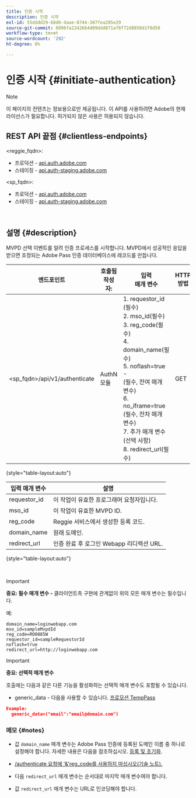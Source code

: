 ```yaml
---
title: 인증 시작
description: 인증 시작
exl-id: 55dddd29-68d6-4aae-8744-307fea285e29
source-git-commit: 8896fa2242664d09ddd871af8f72d8858d1f0d50
workflow-type: tm+mt
source-wordcount: '292'
ht-degree: 0%

---
```


# 인증 시작 {#initiate-authentication}

>[!NOTE]
>
>이 페이지의 컨텐츠는 정보용으로만 제공됩니다. 이 API를 사용하려면 Adobe의 현재 라이선스가 필요합니다. 허가되지 않은 사용은 허용되지 않습니다.

## REST API 끝점 {#clientless-endpoints}

&lt;reggie_fqdn>:

* 프로덕션 - [api.auth.adobe.com](http://api.auth.adobe.com/)
* 스테이징 - [api.auth-staging.adobe.com](http://api.auth-staging.adobe.com/)

&lt;sp_fqdn>:

* 프로덕션 - [api.auth.adobe.com](http://api.auth.adobe.com/)
* 스테이징 - [api.auth-staging.adobe.com](http://api.auth-staging.adobe.com/)

</br>


## 설명 {#description}

MVPD 선택 이벤트를 알려 인증 프로세스를 시작합니다. MVPD에서 성공적인 응답을 받으면 조정되는 Adobe Pass 인증 데이터베이스에 레코드를 만듭니다.



| 엔드포인트 | 호출됨  </br>작성자: | 입력   </br>매개 변수 | HTTP  </br>방법 | 응답 | HTTP  </br>응답 |
| --- | --- | --- | --- | --- | --- |
| &lt;sp_fqdn>/api/v1/authenticate | AuthN 모듈 | 1. requestor_id (필수)</br>2.  mso_id(필수)</br>3.  reg_code(필수)</br>4.  domain_name(필수)</br>5.  noflash=true -  </br>    (필수, 잔여 매개 변수)</br>6.  no_iframe=true (필수, 잔차 매개 변수)</br>7.  추가 매개 변수(선택 사항)</br>8.  redirect_url(필수) | GET | 로그인 웹 앱은 MVPD 로그인 페이지로 리디렉션됩니다. | 전체 리디렉션 구현의 경우 302 |

{style="table-layout:auto"}


| 입력 매개 변수 | 설명 |
| --- | --- |
| requestor_id | 이 작업이 유효한 프로그래머 요청자입니다. |
| mso_id | 이 작업이 유효한 MVPD ID. |
| reg_code | Reggie 서비스에서 생성한 등록 코드. |
| domain_name | 원래 도메인. |
| redirect_url | 인증 완료 후 로그인 Webapp 리디렉션 URL. |

{style="table-layout:auto"}

</br>

>[!IMPORTANT]
> 
>**중요: 필수 매개 변수 -** 클라이언트측 구현에 관계없이 위의 모든 매개 변수는 필수입니다.
>
>
>예:
>
>```
>domain_name=loginwebapp.com
>mso_id=sampleMvpdId
>reg_code=RO0885W
>requestor_id=sampleRequestorId
>noflash=true
>redirect_url=http://loginwebapp.com
>```

>[!IMPORTANT]
> 
>**중요: 선택적 매개 변수**
>
>호출에는 다음과 같은 다른 기능을 활성화하는 선택적 매개 변수도 포함될 수 있습니다.
>
> * generic\_data - 다음을 사용할 수 있습니다. [프로모션 TempPass](/help/authentication/promotional-temp-pass.md)
>
>```JSON
>Example:
>   generic_data=("email":"email@domain.com")
>```


### **메모** {#notes}

* 값 `domain_name` 매개 변수는 Adobe Pass 인증에 등록된 도메인 이름 중 하나로 설정해야 합니다. 자세한 내용은 다음을 참조하십시오. [등록 및 초기화](/help/authentication/programmer-overview.md).

* [/authenticate 요청에 &#39;&amp;&#39;reg\_code를 사용하지 마십시오(기술 노트).](/help/authentication/clientless-avoid-using-reg-code-in-authenticate-request.md)

* 다음 `redirect_url` 매개 변수는 순서대로 마지막 매개 변수여야 합니다.

* 값 `redirect_url` 매개 변수는 URL로 인코딩해야 합니다.
